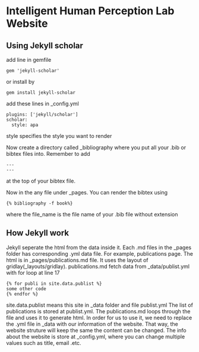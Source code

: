 #  Intelligent Human Perception Lab Website

## Using Jekyll scholar

add line in gemfile
```
gem 'jekyll-scholar'
```
or install by
```
gem install jekyll-scholar
```
add these lines in _config.yml
```
plugins: ['jekyll/scholar']
scholar:
  style: apa
```
style specifies the style you want to render

Now create a directory called _bibliography where you put all your .bib or bibtex files into. Remember to add
```
---
---
```
at the top of your bibtex file.

Now in the any file under _pages. You can render the bibtex using
```
{% bibliography -f book%}
```
where the file_name is the file name of your .bib file without extension

## How Jekyll work

Jekyll seperate the html from the data inside it. Each .md files in the _pages folder has corresponding .yml data file.
For example, publications page. The html is in _pages/publications.md file. It uses the layout of gridlay(_layouts/gridlay). publications.md fetch data from _data/publist.yml with for loop at line 17
```
{% for publi in site.data.publist %}
some other code
{% endfor %}
```
site.data.publist means this site in _data folder and file publist.yml
The list of publications is stored at publist.yml. The publications.md loops through the file and uses it to generate html.
In order for us to use it, we need to replace the .yml file in _data with our information of the website. That way, the website struture will keep the same the content can be changed. The info about the website is store at _config.yml, where you can change multiple values such as title, email .etc. 

